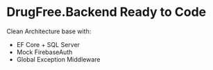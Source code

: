 # DrugFree.Backend Ready to Code

Clean Architecture base with:
- EF Core + SQL Server
- Mock FirebaseAuth
- Global Exception Middleware

